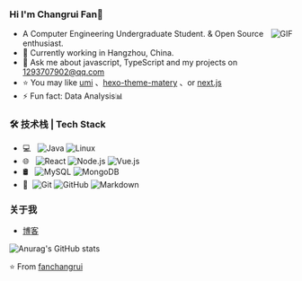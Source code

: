 ### Hi I'm Changrui Fan👋
<img align="right" alt="GIF" src="https://raw.githubusercontent.com/JoeyBling/JoeyBling/master/pic/pusheencode.gif" />

- A Computer Engineering Undergraduate Student. & Open Source enthusiast.
- 🌱 Currently working in Hangzhou, China.
- 💬 Ask me about javascript, TypeScript and my projects on [1293707902@qq.com](mailto:1293707902@qq.com)
- ⭐ You may like [umi](https://github.com/umijs/umi) 、[hexo-theme-matery](https://github.com/blinkfox/hexo-theme-matery) 、or [next.js](https://github.com/vercel/next.js)
- ⚡ Fun fact: Data Analysis📊

### 🛠 技术栈 | Tech Stack

- 💻 &#160; ![Java](https://img.shields.io/badge/-Javascript-333333?style=flat&logo=JavaScript&logoColor=007396)
![Linux](https://img.shields.io/badge/-Linux-333333?style=flat&logo=Linux&logoColor=FCC624)
- 🌐 &#160; ![React](https://img.shields.io/badge/-React-333333?style=flat&logo=React&logoColor=007396)
![Node.js](https://img.shields.io/badge/-Node.js-333333?style=flat&logo=node.js)
![Vue.js](https://img.shields.io/badge/-VueJS-333333?style=flat&logo=Vue.js)
- 🛢 &#160; ![MySQL](https://img.shields.io/badge/-MySQL-333333?style=flat&logo=mysql)
![MongoDB](https://img.shields.io/badge/-MongoDB-333333?style=flat&logo=mongodb)
- 🔧 &#160;![Git](https://img.shields.io/badge/-Git-333333?style=flat&logo=git)
![GitHub](https://img.shields.io/badge/-GitHub-333333?style=flat&logo=github)
![Markdown](https://img.shields.io/badge/-Markdown-333333?style=flat&logo=markdown)


### 关于我
- [博客](https://hexo-fanchangrui.vercel.app/)

![Anurag's GitHub stats](https://github-readme-stats.vercel.app/api?username=fanchangrui&show_icons=true&theme=radical)


:star: From [fanchangrui](https://github.com/fanchangrui)
